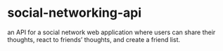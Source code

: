 # social-networking-api
an API for a social network web application where users can share their thoughts, react to friends’ thoughts, and create a friend list. 
